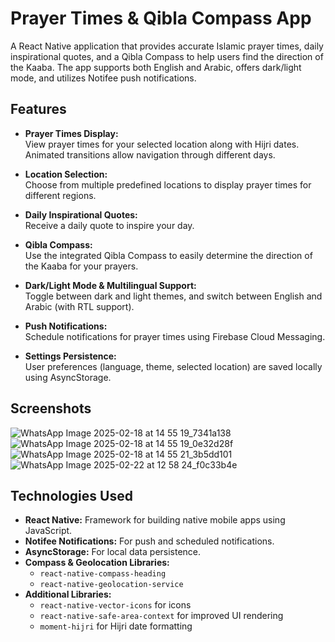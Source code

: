 # Prayer Times & Qibla Compass App

A React Native application that provides accurate Islamic prayer times, daily inspirational quotes, and a Qibla Compass to help users find the direction of the Kaaba. The app supports both English and Arabic, offers dark/light mode, and utilizes Notifee push notifications.

## Features

- **Prayer Times Display:**  
  View prayer times for your selected location along with Hijri dates. Animated transitions allow navigation through different days.

- **Location Selection:**  
  Choose from multiple predefined locations to display prayer times for different regions.

- **Daily Inspirational Quotes:**  
  Receive a daily quote to inspire your day.

- **Qibla Compass:**  
  Use the integrated Qibla Compass to easily determine the direction of the Kaaba for your prayers.

- **Dark/Light Mode & Multilingual Support:**  
  Toggle between dark and light themes, and switch between English and Arabic (with RTL support).

- **Push Notifications:**  
  Schedule notifications for prayer times using Firebase Cloud Messaging.

- **Settings Persistence:**  
  User preferences (language, theme, selected location) are saved locally using AsyncStorage.

## Screenshots
![WhatsApp Image 2025-02-18 at 14 55 19_7341a138](https://github.com/user-attachments/assets/8e4e1cc3-5cf4-427d-9927-b2846b2b6ccf)
![WhatsApp Image 2025-02-18 at 14 55 19_0e32d28f](https://github.com/user-attachments/assets/bf57939b-0a74-4f08-8d5a-54bb579478db)
![WhatsApp Image 2025-02-18 at 14 55 21_3b5dd101](https://github.com/user-attachments/assets/0b03e51d-da05-4804-9061-230693b41af0)
![WhatsApp Image 2025-02-22 at 12 58 24_f0c33b4e](https://github.com/user-attachments/assets/edbcd651-cf31-4ff6-a358-51114c4ff001)

## Technologies Used

- **React Native:** Framework for building native mobile apps using JavaScript.
- **Notifee Notifications:** For push and scheduled notifications.
- **AsyncStorage:** For local data persistence.
- **Compass & Geolocation Libraries:**
  - `react-native-compass-heading`
  - `react-native-geolocation-service`
- **Additional Libraries:**
  - `react-native-vector-icons` for icons
  - `react-native-safe-area-context` for improved UI rendering
  - `moment-hijri` for Hijri date formatting


